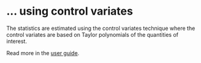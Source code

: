 <!--
 Copyright 2021 IRT Saint Exupéry, https://www.irt-saintexupery.com

 This work is licensed under the Creative Commons Attribution-ShareAlike 4.0
 International License. To view a copy of this license, visit
 http://creativecommons.org/licenses/by-sa/4.0/ or send a letter to Creative
 Commons, PO Box 1866, Mountain View, CA 94042, USA.
-->
# ... using control variates

The statistics are estimated using the control variates technique
where the control variates are based on Taylor polynomials of the quantities of interest.

Read more in the [user guide](../../../user_guide/umdo/control_variate.md).
